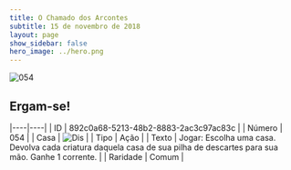 ```yaml
---
title: O Chamado dos Arcontes
subtitle: 15 de novembro de 2018
layout: page
show_sidebar: false
hero_image: ../hero.png
---
```


![054](https://cdn.keyforgegame.com/media/card_front/pt/341_054_F9GHFCWJ233R_pt.png)

## Ergam-se!

|----|----|
| ID | 892c0a68-5213-48b2-8883-2ac3c97ac83c |
| Número | 054 |
| Casa | ![Dis](https://archonarcana.com/images/thumb/e/e8/Dis.png/22px-Dis.png "Dis") |
| Tipo | Ação |
| Texto | Jogar: Escolha uma casa. Devolva  cada criatura daquela casa de sua  pilha de descartes para sua mão.  Ganhe 1 corrente. |
| Raridade | Comum |
